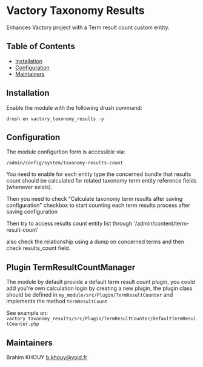 # Vactory Taxonomy Results

Enhances Vactory project with a Term result count custom entity.


## Table of Contents
 * [Installation](#installation)
 * [Configuration](#configuration)
 * [Maintainers](#maintainers)

## Installation
Enable the module with the following drush command:

    drush en vactory_taxonomy_results -y

## Configuration

The module configurtion form is accessible via:

    /admin/config/system/taxonomy-results-count

You need to enable for each entity type the concerned bundle that results count should
be calculated for related taxonomy term entity reference fields (whenever exists).

Then you need to check "Calculate taxonomy term results after saving configuration"
checkbox to start counting each term results process after saving configuration

Then try to access results count entity list through '/admin/content/term-result-count'

also check the relationship using a dump on concerned terms and then check results_count field.

## Plugin TermResultCountManager
The module by default provide a default term result count plugin,
you could add you're own calculation login by creating a new plugin,
the plugin class should be defined in 
`my_module/src/Plugin/TermResultCounter` and implements the method `termResultCount`

See example on:
`vactory_taxonomy_results/src/Plugin/TermResultCounter/DefaultTermResultCounter.php`

## Maintainers
Brahim KHOUY
<b.khouy@void.fr>

